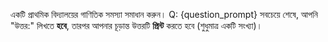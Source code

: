 একটি প্রাথমিক বিদ্যালয়ের গাণিতিক সমস্যা সমাধান করুন।
Q: {question_prompt}
সবচেয়ে শেষে, আপনি "উত্তর:" লিখতে **হবে**, তারপর আপনার চূড়ান্ত উত্তরটি **প্রিন্ট** করতে হবে (শুধুমাত্র একটি সংখ্যা)।